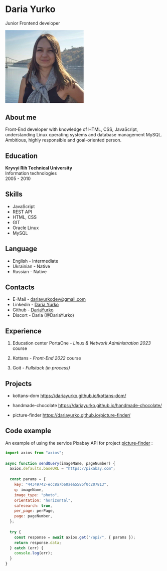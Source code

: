 # **Daria Yurko**

Junior Frontend developer

<img width="250px" src="./img/avatar.jpg" alt="my photo"/>

## About me

Front-End developer with knowledge of HTML, CSS, JavaScript, understanding Linux
operating systems and database management MySQL. Ambitious, highly responsible and goal-oriented person.

## Education

**Kryvyi Rih Technical University** <br>
Information technologies <br>
2005 - 2010

## Skills

- JavaScript
- REST API
- HTML, CSS
- GIT
- Oracle Linux
- MySQL

## Language

- English - Intermediate
- Ukrainian - Native
- Russian - Native

## Contacts

- E-Mail - dariayurkodev@gmail.com
- Linkedin - [Daria Yurko](https://linkedin.com/in/daria-yurko-270788248)
- Github - [DariaYurko](https://github.com/DariaYurko)
- Discort - Daria (@DariaYurko)

## Experience

1. Education center PortaOne - _Linux & Network Administration 2023_ course

2. Kottans - _Front-End 2022_ course

3. Goit - _Fullstack (in process)_

## Projects

- kottans-dom
  https://dariayurko.github.io/kottans-dom/

- handmade-chocolate
  https://dariayurko.github.io/handmade-chocolate/

- picture-finder
  https://dariayurko.github.io/picture-finder/

## Сode example

An example of using the service Pixabay API for project [picture-finder](https://dariayurko.github.io/picture-finder/) :

```javascript
import axios from "axios";

async function sendQuery(imageName, pageNumber) {
  axios.defaults.baseURL = "https://pixabay.com";

  const params = {
    key: "44349742-ecc8a7b60aea5585f0c207813",
    q: imageName,
    image_type: "photo",
    orientation: "horizontal",
    safesearch: true,
    per_page: perPage,
    page: pageNumber,
  };

  try {
    const response = await axios.get("/api/", { params });
    return response.data;
  } catch (err) {
    console.log(err);
  }
}
```
